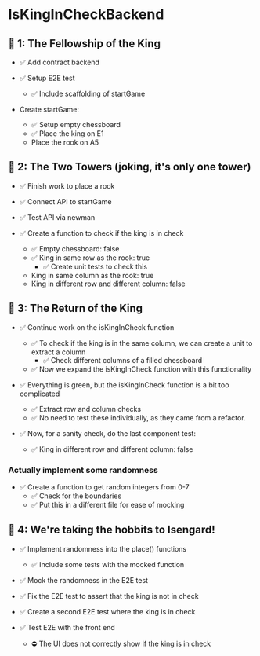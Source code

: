 # IsKingInCheckBackend

## 🍅 1: The Fellowship of the King
- ✅ Add contract backend
- ✅ Setup E2E test
    - ✅ Include scaffolding of startGame

- Create startGame:
    - ✅ Setup empty chessboard
    - ✅ Place the king on E1
    - Place the rook on A5

## 🍅 2: The Two Towers (joking, it's only one tower)
- ✅ Finish work to place a rook
- ✅ Connect API to startGame
- ✅ Test API via newman

- ✅ Create a function to check if the king is in check
    - ✅ Empty chessboard: false
    - ✅ King in same row as the rook: true
        - ✅ Create unit tests to check this
    - King in same column as the rook: true
    - King in different row and different column: false

## 🍅 3: The Return of the King
- ✅ Continue work on the isKingInCheck function
    - ✅ To check if the king is in the same column, we can create a unit to extract a column
        - ✅ Check different columns of a filled chessboard
    - ✅ Now we expand the isKingInCheck function with this functionality

- ✅ Everything is green, but the isKingInCheck function is a bit too complicated
    - ✅ Extract row and column checks
    - ✅ No need to test these individually, as they came from a refactor.

- ✅ Now, for a sanity check, do the last component test:
    - ✅ King in different row and different column: false

### Actually implement some randomness
- ✅ Create a function to get random integers from 0-7
    - ✅ Check for the boundaries
    - ✅ Put this in a different file for ease of mocking

## 🍅 4: We're taking the hobbits to Isengard!
- ✅ Implement randomness into the place() functions
    - ✅ Include some tests with the mocked function
- ✅ Mock the randomness in the E2E test

- ✅ Fix the E2E test to assert that the king is not in check
- ✅ Create a second E2E test where the king is in check

- ✅ Test E2E with the front end
    - ⛔️ The UI does not correctly show if the king is in check